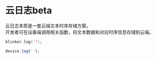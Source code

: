 # 云日志beta

云日志本质是一套云端文本时序存储方案。  
开发者可在设备端调用相关函数，将文本数据和对应时序信息存储到云端。  


```c++  
blinker.log('');
```

```js
device.log('');
```